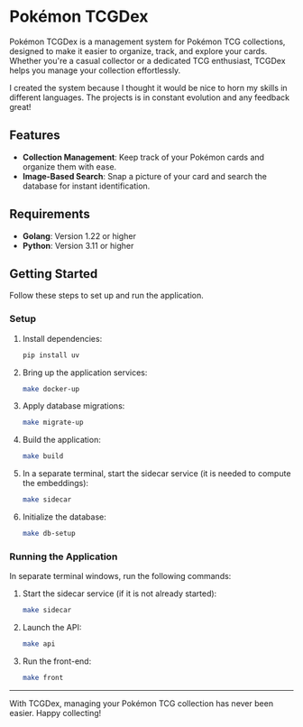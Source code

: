 # Pokémon TCGDex

Pokémon TCGDex is a management system for Pokémon TCG collections, designed to make it easier to organize, track, and explore your cards. 
Whether you're a casual collector or a dedicated TCG enthusiast, TCGDex helps you manage your collection effortlessly.

I created the system because I thought it would be nice to horn my skills in different languages. The projects is in constant evolution and any feedback great!

## Features

- **Collection Management**: Keep track of your Pokémon cards and organize them with ease.
- **Image-Based Search**: Snap a picture of your card and search the database for instant identification.

## Requirements

- **Golang**: Version 1.22 or higher
- **Python**: Version 3.11 or higher

## Getting Started

Follow these steps to set up and run the application.

### Setup

1. Install dependencies:
   ```bash
   pip install uv
   ```

2. Bring up the application services:
   ```bash
   make docker-up
   ```

3. Apply database migrations:
   ```bash
   make migrate-up
   ```

4. Build the application:
   ```bash
   make build
   ```

5. In a separate terminal, start the sidecar service (it is needed to compute the embeddings):
   ```bash
   make sidecar
   ```

6. Initialize the database:
   ```bash
   make db-setup
   ```

### Running the Application

In separate terminal windows, run the following commands:

1. Start the sidecar service (if it is not already started):
   ```bash
   make sidecar
   ```

2. Launch the API:
   ```bash
   make api
   ```

3. Run the front-end:
   ```bash
   make front
   ```

---

With TCGDex, managing your Pokémon TCG collection has never been easier. Happy collecting!

